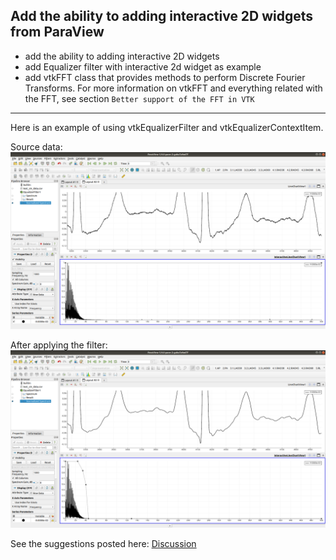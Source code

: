 ## Add the ability to adding interactive 2D widgets from ParaView

 - add the ability to adding interactive 2D widgets
 - add Equalizer filter with interactive 2d widget as example
 - add vtkFFT class that provides methods to perform Discrete Fourier Transforms. For more information on vtkFFT and everything related with the FFT, see section `Better support of the FFT in VTK`

 ---

Here is an example of using vtkEqualizerFilter and vtkEqualizerContextItem.

Source data:
![Equalizer filter and Interactive 2D](interactive_2d_before.png  "Equalizer filter")

After applying the filter:
![Equalizer filter and Interactive 2D](interactive_2d_after.png  "Equalizer filter")

See the suggestions posted here:
[Discussion](https://discourse.paraview.org/t/is-there-any-abilities-to-add-a-interactive-widgets-on-linechartview-same-as-3d-widgets-on-renderview/2273)
